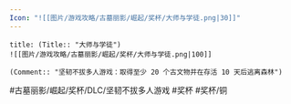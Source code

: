 ```yaml
---
Icon: "![[图片/游戏攻略/古墓丽影/崛起/奖杯/大师与学徒.png|30]]"
---
```

```ad-common-bronze-trophy
title: (Title:: "大师与学徒")
![[图片/游戏攻略/古墓丽影/崛起/奖杯/大师与学徒.png|100]]

(Comment:: "坚韧不拔多人游戏：取得至少 20 个古文物并在存活 10 天后逃离森林")
```

#古墓丽影/崛起/奖杯/DLC/坚韧不拔多人游戏 #奖杯 #奖杯/铜
